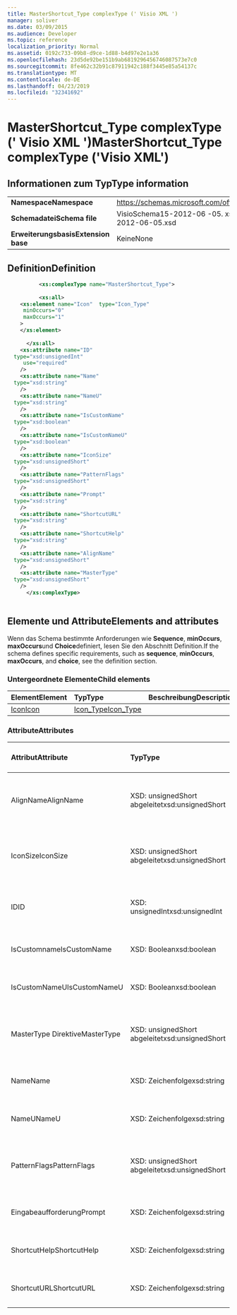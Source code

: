 ```yaml
---
title: MasterShortcut_Type complexType (' Visio XML ')
manager: soliver
ms.date: 03/09/2015
ms.audience: Developer
ms.topic: reference
localization_priority: Normal
ms.assetid: 0192c733-09b8-d9ce-1d88-b4d97e2e1a36
ms.openlocfilehash: 23d5de92be151b9ab6819296456746087573e7c0
ms.sourcegitcommit: 8fe462c32b91c87911942c188f3445e85a54137c
ms.translationtype: MT
ms.contentlocale: de-DE
ms.lasthandoff: 04/23/2019
ms.locfileid: "32341692"
---
```

# <a name="mastershortcuttype-complextype-visio-xml"></a><span data-ttu-id="4080c-102">MasterShortcut_Type complexType (' Visio XML ')</span><span class="sxs-lookup"><span data-stu-id="4080c-102">MasterShortcut_Type complexType ('Visio XML')</span></span>

## <a name="type-information"></a><span data-ttu-id="4080c-103">Informationen zum Typ</span><span class="sxs-lookup"><span data-stu-id="4080c-103">Type information</span></span>

|||
|:-----|:-----|
|<span data-ttu-id="4080c-104">**Namespace**</span><span class="sxs-lookup"><span data-stu-id="4080c-104">**Namespace**</span></span> <br/> |https://schemas.microsoft.com/office/visio/2011/1/core  <br/> |
|<span data-ttu-id="4080c-105">**Schemadatei**</span><span class="sxs-lookup"><span data-stu-id="4080c-105">**Schema file**</span></span> <br/> |<span data-ttu-id="4080c-106">VisioSchema15-2012-06 -05. xsd</span><span class="sxs-lookup"><span data-stu-id="4080c-106">VisioSchema15-2012-06-05.xsd</span></span>  <br/> |
|<span data-ttu-id="4080c-107">**Erweiterungsbasis**</span><span class="sxs-lookup"><span data-stu-id="4080c-107">**Extension base**</span></span> <br/> |<span data-ttu-id="4080c-108">Keine</span><span class="sxs-lookup"><span data-stu-id="4080c-108">None</span></span>  <br/> |
   
## <a name="definition"></a><span data-ttu-id="4080c-109">Definition</span><span class="sxs-lookup"><span data-stu-id="4080c-109">Definition</span></span>

```XML
          <xs:complexType name="MasterShortcut_Type">
          
          <xs:all>
    <xs:element name="Icon"  type="Icon_Type"
     minOccurs="0"
     maxOccurs="1"
    >
    </xs:element>
    
      </xs:all>
    <xs:attribute name="ID"
  type="xsd:unsignedInt"
     use="required"
    />
    <xs:attribute name="Name"
  type="xsd:string"
    />
    <xs:attribute name="NameU"
  type="xsd:string"
    />
    <xs:attribute name="IsCustomName"
  type="xsd:boolean"
    />
    <xs:attribute name="IsCustomNameU"
  type="xsd:boolean"
    />
    <xs:attribute name="IconSize"
  type="xsd:unsignedShort"
    />
    <xs:attribute name="PatternFlags"
  type="xsd:unsignedShort"
    />
    <xs:attribute name="Prompt"
  type="xsd:string"
    />
    <xs:attribute name="ShortcutURL"
  type="xsd:string"
    />
    <xs:attribute name="ShortcutHelp"
  type="xsd:string"
    />
    <xs:attribute name="AlignName"
  type="xsd:unsignedShort"
    />
    <xs:attribute name="MasterType"
  type="xsd:unsignedShort"
    />
      </xs:complexType>
      
```

## <a name="elements-and-attributes"></a><span data-ttu-id="4080c-110">Elemente und Attribute</span><span class="sxs-lookup"><span data-stu-id="4080c-110">Elements and attributes</span></span>

<span data-ttu-id="4080c-111">Wenn das Schema bestimmte Anforderungen wie **Sequence**, **minOccurs**, **maxOccurs**und **Choice**definiert, lesen Sie den Abschnitt Definition.</span><span class="sxs-lookup"><span data-stu-id="4080c-111">If the schema defines specific requirements, such as **sequence**, **minOccurs**, **maxOccurs**, and **choice**, see the definition section.</span></span> 
  
### <a name="child-elements"></a><span data-ttu-id="4080c-112">Untergeordnete Elemente</span><span class="sxs-lookup"><span data-stu-id="4080c-112">Child elements</span></span>

|<span data-ttu-id="4080c-113">**Element**</span><span class="sxs-lookup"><span data-stu-id="4080c-113">**Element**</span></span>|<span data-ttu-id="4080c-114">**Typ**</span><span class="sxs-lookup"><span data-stu-id="4080c-114">**Type**</span></span>|<span data-ttu-id="4080c-115">**Beschreibung**</span><span class="sxs-lookup"><span data-stu-id="4080c-115">**Description**</span></span>|
|:-----|:-----|:-----|
|[<span data-ttu-id="4080c-116">Icon</span><span class="sxs-lookup"><span data-stu-id="4080c-116">Icon</span></span>](icon-element-mastershortcut_type-complextypevisio-xml.md) <br/> |[<span data-ttu-id="4080c-117">Icon_Type</span><span class="sxs-lookup"><span data-stu-id="4080c-117">Icon_Type</span></span>](icon_type-complextypevisio-xml.md) <br/> ||
   
### <a name="attributes"></a><span data-ttu-id="4080c-118">Attribute</span><span class="sxs-lookup"><span data-stu-id="4080c-118">Attributes</span></span>

|<span data-ttu-id="4080c-119">**Attribut**</span><span class="sxs-lookup"><span data-stu-id="4080c-119">**Attribute**</span></span>|<span data-ttu-id="4080c-120">**Typ**</span><span class="sxs-lookup"><span data-stu-id="4080c-120">**Type**</span></span>|<span data-ttu-id="4080c-121">**Erforderlich**</span><span class="sxs-lookup"><span data-stu-id="4080c-121">**Required**</span></span>|<span data-ttu-id="4080c-122">**Beschreibung**</span><span class="sxs-lookup"><span data-stu-id="4080c-122">**Description**</span></span>|<span data-ttu-id="4080c-123">**Mögliche Werte**</span><span class="sxs-lookup"><span data-stu-id="4080c-123">**Possible values**</span></span>|
|:-----|:-----|:-----|:-----|:-----|
|<span data-ttu-id="4080c-124">AlignName</span><span class="sxs-lookup"><span data-stu-id="4080c-124">AlignName</span></span>  <br/> |<span data-ttu-id="4080c-125">XSD: unsignedShort abgeleitet</span><span class="sxs-lookup"><span data-stu-id="4080c-125">xsd:unsignedShort</span></span>  <br/> |<span data-ttu-id="4080c-126">Optional</span><span class="sxs-lookup"><span data-stu-id="4080c-126">optional</span></span>  <br/> ||<span data-ttu-id="4080c-127">Werte des XSD: unsignedShort abgeleitet-Typs.</span><span class="sxs-lookup"><span data-stu-id="4080c-127">Values of the xsd:unsignedShort type.</span></span>  <br/> |
|<span data-ttu-id="4080c-128">IconSize</span><span class="sxs-lookup"><span data-stu-id="4080c-128">IconSize</span></span>  <br/> |<span data-ttu-id="4080c-129">XSD: unsignedShort abgeleitet</span><span class="sxs-lookup"><span data-stu-id="4080c-129">xsd:unsignedShort</span></span>  <br/> |<span data-ttu-id="4080c-130">Optional</span><span class="sxs-lookup"><span data-stu-id="4080c-130">optional</span></span>  <br/> ||<span data-ttu-id="4080c-131">Werte des XSD: unsignedShort abgeleitet-Typs.</span><span class="sxs-lookup"><span data-stu-id="4080c-131">Values of the xsd:unsignedShort type.</span></span>  <br/> |
|<span data-ttu-id="4080c-132">ID</span><span class="sxs-lookup"><span data-stu-id="4080c-132">ID</span></span>  <br/> |<span data-ttu-id="4080c-133">XSD: unsignedInt</span><span class="sxs-lookup"><span data-stu-id="4080c-133">xsd:unsignedInt</span></span>  <br/> |<span data-ttu-id="4080c-134">erforderlich</span><span class="sxs-lookup"><span data-stu-id="4080c-134">required</span></span>  <br/> ||<span data-ttu-id="4080c-135">Werte des XSD: unsignedInt-Typs.</span><span class="sxs-lookup"><span data-stu-id="4080c-135">Values of the xsd:unsignedInt type.</span></span>  <br/> |
|<span data-ttu-id="4080c-136">IsCustomname</span><span class="sxs-lookup"><span data-stu-id="4080c-136">IsCustomName</span></span>  <br/> |<span data-ttu-id="4080c-137">XSD: Boolean</span><span class="sxs-lookup"><span data-stu-id="4080c-137">xsd:boolean</span></span>  <br/> |<span data-ttu-id="4080c-138">Optional</span><span class="sxs-lookup"><span data-stu-id="4080c-138">optional</span></span>  <br/> ||<span data-ttu-id="4080c-139">Werte des XSD: Boolean-Typs.</span><span class="sxs-lookup"><span data-stu-id="4080c-139">Values of the xsd:boolean type.</span></span>  <br/> |
|<span data-ttu-id="4080c-140">IsCustomNameU</span><span class="sxs-lookup"><span data-stu-id="4080c-140">IsCustomNameU</span></span>  <br/> |<span data-ttu-id="4080c-141">XSD: Boolean</span><span class="sxs-lookup"><span data-stu-id="4080c-141">xsd:boolean</span></span>  <br/> |<span data-ttu-id="4080c-142">Optional</span><span class="sxs-lookup"><span data-stu-id="4080c-142">optional</span></span>  <br/> ||<span data-ttu-id="4080c-143">Werte des XSD: Boolean-Typs.</span><span class="sxs-lookup"><span data-stu-id="4080c-143">Values of the xsd:boolean type.</span></span>  <br/> |
|<span data-ttu-id="4080c-144">MasterType Direktive</span><span class="sxs-lookup"><span data-stu-id="4080c-144">MasterType</span></span>  <br/> |<span data-ttu-id="4080c-145">XSD: unsignedShort abgeleitet</span><span class="sxs-lookup"><span data-stu-id="4080c-145">xsd:unsignedShort</span></span>  <br/> |<span data-ttu-id="4080c-146">Optional</span><span class="sxs-lookup"><span data-stu-id="4080c-146">optional</span></span>  <br/> ||<span data-ttu-id="4080c-147">Werte des XSD: unsignedShort abgeleitet-Typs.</span><span class="sxs-lookup"><span data-stu-id="4080c-147">Values of the xsd:unsignedShort type.</span></span>  <br/> |
|<span data-ttu-id="4080c-148">Name</span><span class="sxs-lookup"><span data-stu-id="4080c-148">Name</span></span>  <br/> |<span data-ttu-id="4080c-149">XSD: Zeichenfolge</span><span class="sxs-lookup"><span data-stu-id="4080c-149">xsd:string</span></span>  <br/> |<span data-ttu-id="4080c-150">Optional</span><span class="sxs-lookup"><span data-stu-id="4080c-150">optional</span></span>  <br/> ||<span data-ttu-id="4080c-151">Werte des XSD: String-Typs.</span><span class="sxs-lookup"><span data-stu-id="4080c-151">Values of the xsd:string type.</span></span>  <br/> |
|<span data-ttu-id="4080c-152">NameU</span><span class="sxs-lookup"><span data-stu-id="4080c-152">NameU</span></span>  <br/> |<span data-ttu-id="4080c-153">XSD: Zeichenfolge</span><span class="sxs-lookup"><span data-stu-id="4080c-153">xsd:string</span></span>  <br/> |<span data-ttu-id="4080c-154">Optional</span><span class="sxs-lookup"><span data-stu-id="4080c-154">optional</span></span>  <br/> ||<span data-ttu-id="4080c-155">Werte des XSD: String-Typs.</span><span class="sxs-lookup"><span data-stu-id="4080c-155">Values of the xsd:string type.</span></span>  <br/> |
|<span data-ttu-id="4080c-156">PatternFlags</span><span class="sxs-lookup"><span data-stu-id="4080c-156">PatternFlags</span></span>  <br/> |<span data-ttu-id="4080c-157">XSD: unsignedShort abgeleitet</span><span class="sxs-lookup"><span data-stu-id="4080c-157">xsd:unsignedShort</span></span>  <br/> |<span data-ttu-id="4080c-158">Optional</span><span class="sxs-lookup"><span data-stu-id="4080c-158">optional</span></span>  <br/> ||<span data-ttu-id="4080c-159">Werte des XSD: unsignedShort abgeleitet-Typs.</span><span class="sxs-lookup"><span data-stu-id="4080c-159">Values of the xsd:unsignedShort type.</span></span>  <br/> |
|<span data-ttu-id="4080c-160">Eingabeaufforderung</span><span class="sxs-lookup"><span data-stu-id="4080c-160">Prompt</span></span>  <br/> |<span data-ttu-id="4080c-161">XSD: Zeichenfolge</span><span class="sxs-lookup"><span data-stu-id="4080c-161">xsd:string</span></span>  <br/> |<span data-ttu-id="4080c-162">Optional</span><span class="sxs-lookup"><span data-stu-id="4080c-162">optional</span></span>  <br/> ||<span data-ttu-id="4080c-163">Werte des XSD: String-Typs.</span><span class="sxs-lookup"><span data-stu-id="4080c-163">Values of the xsd:string type.</span></span>  <br/> |
|<span data-ttu-id="4080c-164">ShortcutHelp</span><span class="sxs-lookup"><span data-stu-id="4080c-164">ShortcutHelp</span></span>  <br/> |<span data-ttu-id="4080c-165">XSD: Zeichenfolge</span><span class="sxs-lookup"><span data-stu-id="4080c-165">xsd:string</span></span>  <br/> |<span data-ttu-id="4080c-166">Optional</span><span class="sxs-lookup"><span data-stu-id="4080c-166">optional</span></span>  <br/> ||<span data-ttu-id="4080c-167">Werte des XSD: String-Typs.</span><span class="sxs-lookup"><span data-stu-id="4080c-167">Values of the xsd:string type.</span></span>  <br/> |
|<span data-ttu-id="4080c-168">ShortcutURL</span><span class="sxs-lookup"><span data-stu-id="4080c-168">ShortcutURL</span></span>  <br/> |<span data-ttu-id="4080c-169">XSD: Zeichenfolge</span><span class="sxs-lookup"><span data-stu-id="4080c-169">xsd:string</span></span>  <br/> |<span data-ttu-id="4080c-170">Optional</span><span class="sxs-lookup"><span data-stu-id="4080c-170">optional</span></span>  <br/> ||<span data-ttu-id="4080c-171">Werte des XSD: String-Typs.</span><span class="sxs-lookup"><span data-stu-id="4080c-171">Values of the xsd:string type.</span></span>  <br/> |
   

